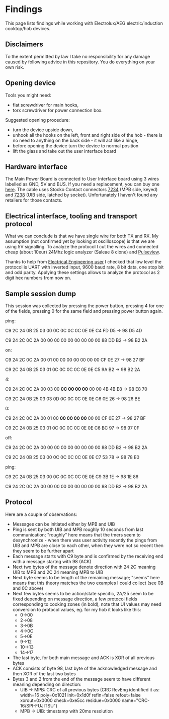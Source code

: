 # Findings
This page lists findings while working with Electrolux/AEG electric/induction cooktop/hob devices.

## Disclaimers
To the extent permitted by law I take no responsibility for any damage caused by following advice in this repository. You do everything on your own risk.

## Opening device
Tools you might need:
 * flat screwdriver for main hooks,
 * torx screwdriver for power connection box.

Suggested opening procedure:
 * turn the device upside down,
 * unhook all the hooks on the left, front and right side of the hob - there is no need to anything on the back side - it will act like a hinge,
 * before opening the device turn the device to normal position
 * lift the glass and take out the user interface board

## Hardware interface
The Main Power Board is connected to User Interface board using 3 wires labelled as GND, 5V and BUS. If you need a replacement, you can buy one [here](https://north.pl/karta/wiazka-kabli-do-plyty-indukcyjnej-do-electrolux-civ634-nk4,7EK-0E-C2M2-S0M.html). The cable uses Stocko Contact connectors [7234](https://www.stocko-contact.com/en/products-connector-system-pitch-2.5-mm-eco-tronic-mf-7234.php) (MPB side, keyed) and [7238](https://www.stocko-contact.com/en/products-connector-system-pitch-2.5-mm-eco-tronic-mf-7238.php) (UIB side, latched by socket). Unfortunately I haven't found any retailers for those contacts.

## Electrical interface, tooling and transport protocol
What we can conclude is that we have single wire for both TX and RX. My assumption (not confirmed yet by looking at oscilloscope) is that we are using 5V signalling. To analyze the protocol I cut the wires and connected cheap (about 10eur) 24Mhz logic analyzer (Saleae 8 clone) and [Pulseview](https://sigrok.org/wiki/PulseView).

Thanks to help from [Electrical Engineering user](https://electronics.stackexchange.com/questions/733542/tool-for-protocol-analysis) I checked that low level the protocol is UART with inverted input, 9600 baud rate, 8 bit data, one stop bit and odd parity. Applying these settings allows to analyze the protocol as 2 digit hex numbers from now on.

## Sample session dump
This session was collected by pressing the power button, pressing 4 for one of the fields, pressing 0 for the same field and pressing power button again.

ping:

C9 2C 24 0B 25 03 00 0C 0C 0C 0C 0E 0E C4 FD D5 -> 98 D5 4D

C9 24 2C 0C 2A 00 00 00 00 00 00 00 00 00 88 DD B2 -> 98 B2 2A

on:

C9 24 2C 0C 2A 00 01 00 00 00 00 00 00 00 CF 0E 27 -> 98 27 BF

C9 2C 24 0B 25 03 01 0C 0C 0C 0C 0E 0E C5 9A B2 -> 98 B2 2A

4:

C9 24 2C 0C 2A 00 03 00 **0C 00 00 00** 00 00 4B 4B E8 -> 98 E8 70

C9 2C 24 0B 25 03 03 0D 0C 0C 0C 0E 0E C6 0E 26 -> 98 26 BE

0:

C9 24 2C 0C 2A 00 01 00 **00 00 00 00** 00 00 CF 0E 27 -> 98 27 BF

C9 2C 24 0B 25 03 01 0C 0C 0C 0C 0E 0E C6 BC 97 -> 98 97 0F

off:

C9 24 2C 0C 2A 00 00 00 00 00 00 00 00 00 88 DD B2 -> 98 B2 2A

C9 2C 24 0B 25 03 00 0C 0C 0C 0C 0E 0E C7 53 78 -> 98 78 E0

ping:

C9 2C 24 0B 25 03 00 0C 0C 0C 0C 0E 0E C9 3B 1E -> 98 1E 86

C9 24 2C 0C 2A 00 00 00 00 00 00 00 00 00 88 DD B2 -> 98 B2 2A

## Protocol
Here are a couple of observations:
 * Messages can be initiated either by MPB and UIB
 * Ping is sent by both UIB and MPB roughly 10 seconds from last communication; "roughly" here means that the tmers seem to desynchronize - when there was user activity recently the pings from UIB and MPB are close to each other, when they were not so recent then they seem to be further apart
 * Each message starts with C9 byte and is confirmed by the receiving end with a message startng with 98 (ACK)
 * Next two bytes of the message denote direction with 24 2C meaning UIB to MPB and 2C 24 meaning MPB to UIB
 * Next byte seems to be length of the remaining message; "seems" here means that this theory matches the two examples I could collect (see 0B and 0C above)
 * Next few bytes seems to be action/state specific, 2A/25 seem to be fixed depending on message direction, a few protocol fields corresponding to cooking zones (in bold), note that UI values may need conversion to protocol values, eg. for my hob it looks like this:
   * 0->00
   * 2->08
   * 3->0B
   * 4->0C
   * 5->0E
   * 9->12
   * 10->13
   * 14->17
 * The last byte, for both main message and ACK is XOR of all previous bytes
 * ACK consists of byte 98, last byte of the acknowledged message and then XOR of the last two bytes
 * Bytes 3 and 2 from the end of the message seem to have different meaning depending on direction:
   * UIB -> MPB: CRC of all previous bytes (CRC RevEng identified it as: width=16  poly=0x1021  init=0x1d0f  refin=false  refout=false  xorout=0x0000  check=0xe5cc  residue=0x0000  name="CRC-16/SPI-FUJITSU")
   * MPB -> UIB: timestamp with 20ms resolution
